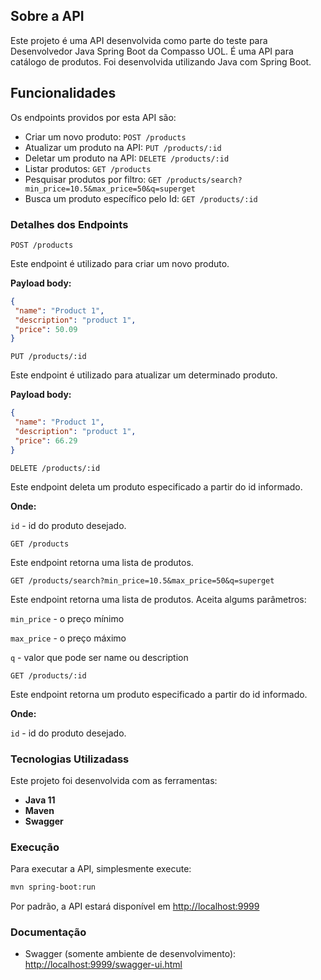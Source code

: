## Sobre a API

Este projeto é uma API desenvolvida como parte do teste para Desenvolvedor Java Spring Boot da Compasso UOL. É uma API para catálogo de produtos. Foi desenvolvida utilizando Java com Spring Boot.

## Funcionalidades

Os endpoints providos por esta API são:

* Criar um novo produto: `POST /products`
* Atualizar um produto na API: `PUT /products/:id`
* Deletar um produto na API: `DELETE /products/:id`
* Listar produtos: `GET /products`
* Pesquisar produtos por filtro: `GET /products/search?min_price=10.5&max_price=50&q=superget`
* Busca um produto específico pelo Id: `GET /products/:id`

### Detalhes dos Endpoints

`POST /products`

Este endpoint é utilizado para criar um novo produto.

**Payload body:**

```json
{
 "name": "Product 1",
 "description": "product 1",
 "price": 50.09
}
```

`PUT /products/:id`

Este endpoint é utilizado para atualizar um determinado produto.

**Payload body:**

```json
{
 "name": "Product 1",
 "description": "product 1",
 "price": 66.29
}
```

`DELETE /products/:id`

Este endpoint deleta um produto especificado a partir do id informado.

**Onde:**

`id` - id do produto desejado.

`GET /products`

Este endpoint retorna uma lista de produtos.

`GET /products/search?min_price=10.5&max_price=50&q=superget`

Este endpoint retorna uma lista de produtos. Aceita algums parâmetros:

`min_price` - o preço mínimo

`max_price` - o preço máximo

`q` - valor que pode ser name ou description

`GET /products/:id`

Este endpoint retorna um produto especificado a partir do id informado.

**Onde:**

`id` - id do produto desejado.

### Tecnologias Utilizadass

Este projeto foi desenvolvida com as ferramentas:

* **Java 11**
* **Maven**
* **Swagger**

### Execução

Para executar a API, simplesmente execute:
    
```bash
mvn spring-boot:run
```

Por padrão, a API estará disponível em [http://localhost:9999](http://localhost:9999)

### Documentação

* Swagger (somente ambiente de desenvolvimento): [http://localhost:9999/swagger-ui.html](http://localhost:9999/swagger-ui.html)



